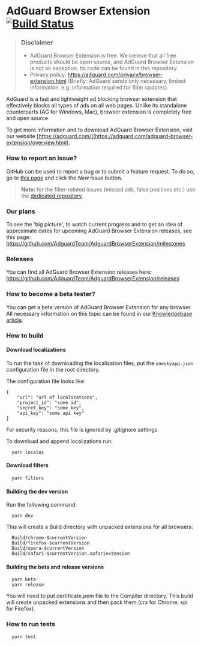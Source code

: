 # AdGuard Browser Extension [![Build Status](https://travis-ci.org/AdguardTeam/AdguardBrowserExtension.svg?branch=master)](https://travis-ci.org/AdguardTeam/AdguardBrowserExtension)
> ### Disclaimer
> * AdGuard Browser Extension is free. We believe that all free products should be open source, and AdGuard Browser Extension is not an exception. Its code can be found in this repository.
> * Privacy policy: https://adguard.com/privacy/browser-extension.html (Briefly: AdGuard sends only necessary, limited information, e.g. information required for filter updates).

AdGuard is a fast and lightweight ad blocking browser extension that effectively blocks all types of ads on all web pages. Unlike its standalone counterparts (AG for Windows, Mac), browser extension is completely free and open source.

To get more information and to download AdGuard Browser Extension, visit our website [https://adguard.com/](https://adguard.com/adguard-browser-extension/overview.html).

### How to report an issue?

GitHub can be used to report a bug or to submit a feature request. To do so, go to [this page](https://github.com/AdguardTeam/AdguardBrowserExtension/issues) and click the *New issue* button.

>**Note:** for the filter-related issues (missed ads, false positives etc.) use the [dedicated repository](https://github.com/AdguardTeam/AdguardFilters).

### Our plans

To see the 'big picture', to watch current progress and to get an idea of approximate dates for upcoming AdGuard Browser Extension releases, see this page: https://github.com/AdguardTeam/AdguardBrowserExtension/milestones

### Releases

You can find all AdGuard Browser Extension releases here: https://github.com/AdguardTeam/AdguardBrowserExtension/releases

### How to become a beta tester?

You can get a beta version of AdGuard Browser Extension for any browser. All necessary information on this topic can be found in our [Knowledgebase article](https://kb.adguard.com/general/adguard-beta-testing-program#browser-extensions).

### How to build

#### Download localizations

To run the task of downloading the localization files, put the `oneskyapp.json` configuration file in the root directory.

The configuration file looks like:

    {
        "url": "url of localizations",
        "project_id": "some id",
        "secret_key": "some key",
        "api_key": "some api key"
    }

For security reasons, this file is ignored by .gitignore settings.

To download and append localizations run:
```
  yarn locales
```

#### Download filters
```
  yarn filters
```

#### Building the dev version

Run the following command:
```
  yarn dev
```

This will create a Build directory with unpacked extensions for all browsers:
```
  Build/chrome-$currentVersion
  Build/firefox-$currentVersion
  Build/opera-$currentVersion
  Build/safari-$currentVersion.safariextension
```

#### Building the beta and release versions
```
  yarn beta
  yarn release
```
You will need to put certificate.pem file to the Compiler directory. This build will create unpacked extensions and then pack them (crx for Chrome, xpi for Firefox).

### How to run tests
```
  yarn test
```
